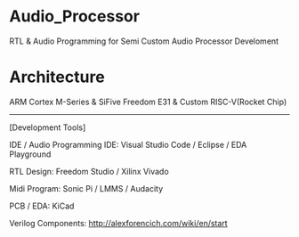 # Audio_Processor
RTL & Audio Programming for Semi Custom Audio Processor Develoment

# Architecture
ARM Cortex M-Series & SiFive Freedom E31 & Custom RISC-V(Rocket Chip)

--------------------------------

[Development Tools]

IDE / Audio Programming IDE:
Visual Studio Code / Eclipse / EDA Playground

RTL Design:
Freedom Studio / Xilinx Vivado

Midi Program: 
Sonic Pi / LMMS / Audacity

PCB / EDA:
KiCad

Verilog Components:
http://alexforencich.com/wiki/en/start


